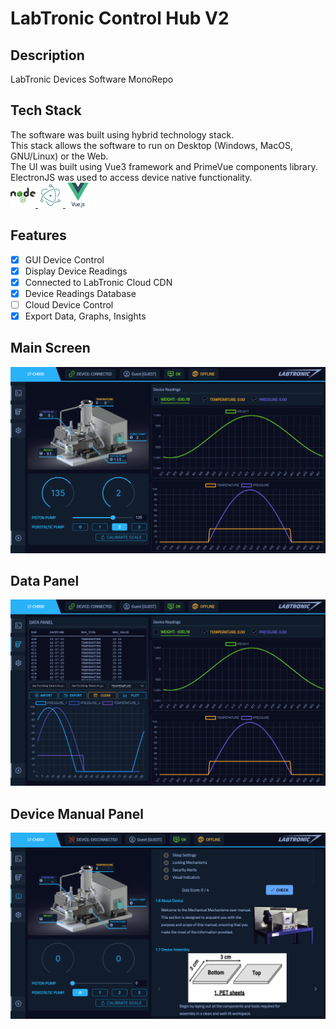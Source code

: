 # LabTronic Control Hub V2

## Description
LabTronic Devices Software MonoRepo

## Tech Stack
The software was built using hybrid technology stack.  
This stack allows the software to run on Desktop (Windows, MacOS, GNU/Linux) or the Web.  
The UI was built using Vue3 framework and PrimeVue components library.  
ElectronJS was used to access device native functionality.  
<a href="https://nodejs.org" target="_blank" rel="noreferrer">
    <img src="https://raw.githubusercontent.com/devicons/devicon/master/icons/nodejs/nodejs-original-wordmark.svg" alt="nodejs" width="40" height="40"/>
</a>
<a href="https://www.electronjs.org" target="_blank" rel="noreferrer">
    <img src="https://raw.githubusercontent.com/devicons/devicon/master/icons/electron/electron-original.svg" alt="electron" width="40" height="40"/>
</a>
<a href="https://vuejs.org/" target="_blank" rel="noreferrer">
    <img src="https://raw.githubusercontent.com/devicons/devicon/master/icons/vuejs/vuejs-original-wordmark.svg" alt="vuejs" width="40" height="40"/>
</a>

## Features
- [x] GUI Device Control
- [x] Display Device Readings
- [x] Connected to LabTronic Cloud CDN
- [x] Device Readings Database
- [ ] Cloud Device Control
- [x] Export Data, Graphs, Insights

## Main Screen
<p align="center">
    <img src="screenshot_1.png" alt="Screenshot_1" />
</p>

## Data Panel
<p align="center">
    <img src="screenshot_2.png" alt="Screenshot_2" />
</p>

## Device Manual Panel
<p align="center">
    <img src="screenshot_3.png" alt="Screenshot_3" />
</p>